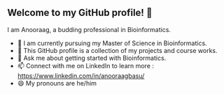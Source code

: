 ## Welcome to my GitHub profile! 👋
I am Anooraag, a budding professional in Bioinformatics.
 
- 🔭 I am currently pursuing my Master of Science in Bioinformatics.
- 🌱 This GitHub profile is a collection of my projects and course works.
- 💬 Ask me about getting started with Bioinformatics.
- 📫 Connect with me on LinkedIn to learn more : https://www.linkedin.com/in/anooraagbasu/
- 😄 My pronouns are he/him 
